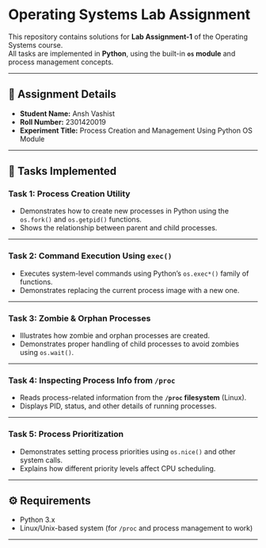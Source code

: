# Operating Systems Lab Assignment

This repository contains solutions for **Lab Assignment-1** of the Operating Systems course.  
All tasks are implemented in **Python**, using the built-in **`os` module** and process management concepts.

---

## 📌 Assignment Details
- **Student Name:** Ansh Vashist  
- **Roll Number:** 2301420019  
- **Experiment Title:** Process Creation and Management Using Python OS Module  

---

## 🧪 Tasks Implemented

### **Task 1: Process Creation Utility**
- Demonstrates how to create new processes in Python using the `os.fork()` and `os.getpid()` functions.
- Shows the relationship between parent and child processes.

---

### **Task 2: Command Execution Using `exec()`**
- Executes system-level commands using Python’s `os.exec*()` family of functions.
- Demonstrates replacing the current process image with a new one.

---

### **Task 3: Zombie & Orphan Processes**
- Illustrates how zombie and orphan processes are created.
- Demonstrates proper handling of child processes to avoid zombies using `os.wait()`.

---

### **Task 4: Inspecting Process Info from `/proc`**
- Reads process-related information from the **`/proc` filesystem** (Linux).
- Displays PID, status, and other details of running processes.

---

### **Task 5: Process Prioritization**
- Demonstrates setting process priorities using `os.nice()` and other system calls.
- Explains how different priority levels affect CPU scheduling.

---

## ⚙️ Requirements
- Python 3.x  
- Linux/Unix-based system (for `/proc` and process management to work)  

---
